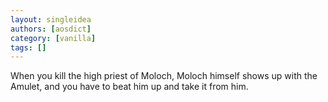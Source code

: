 ```yaml
---
layout: singleidea
authors: [aosdict]
category: [vanilla]
tags: []
---
```

When you kill the high priest of Moloch, Moloch himself shows up with the Amulet, and you have to beat him up and take it from him.
